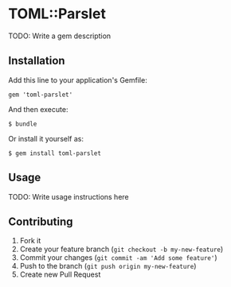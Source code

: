 # TOML::Parslet

TODO: Write a gem description

## Installation

Add this line to your application's Gemfile:

    gem 'toml-parslet'

And then execute:

    $ bundle

Or install it yourself as:

    $ gem install toml-parslet

## Usage

TODO: Write usage instructions here

## Contributing

1. Fork it
2. Create your feature branch (`git checkout -b my-new-feature`)
3. Commit your changes (`git commit -am 'Add some feature'`)
4. Push to the branch (`git push origin my-new-feature`)
5. Create new Pull Request
